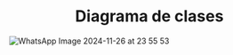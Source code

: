<h1 align="center"> Diagrama de clases </center></h1>

![WhatsApp Image 2024-11-26 at 23 55 53](https://github.com/user-attachments/assets/acaf7891-0731-4244-aff5-6bead33dad46)
